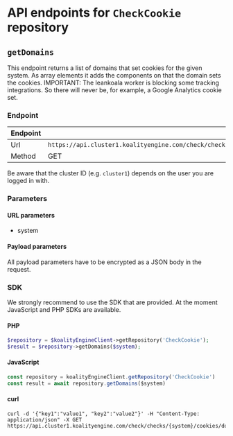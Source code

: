 # API endpoints for `CheckCookie` repository


## `getDomains`

This endpoint returns a list of domains that set cookies for the given system. As array elements it adds the components on that the domain sets the cookies. IMPORTANT: The leankoala worker is blocking some tracking integrations. So there will never be, for example, a Google Analytics cookie set.

### Endpoint
| Endpoint |                                                                       |
|:---------|:----------------------------------------------------------------------|
| Url      | ```https://api.cluster1.koalityengine.com/check/checks/{system}/cookies/domains```|
| Method   | GET                                      |

Be aware that the cluster ID (e.g. `cluster1`) depends on the user you are logged in with.

### Parameters

#### URL parameters
 - system

#### Payload parameters

All payload parameters have to be encrypted as a JSON body in the request.


### SDK

We strongly recommend to use the SDK that are provided. At the moment JavaScript and PHP SDKs are available.

#### PHP
```php
$repository = $koalityEngineClient->getRepository('CheckCookie');
$result = $repository->getDomains($system);
```

#### JavaScript

```javascript
const repository = koalityEngineClient.getRepository('CheckCookie')
const result = await repository.getDomains($system)
```

#### curl

```shell
curl -d '{"key1":"value1", "key2":"value2"}' -H "Content-Type: application/json" -X GET https://api.cluster1.koalityengine.com/check/checks/{system}/cookies/domains
```

